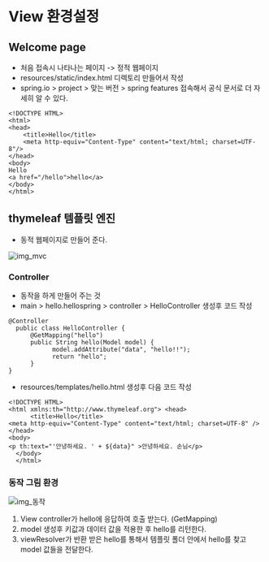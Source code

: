 # View 환경설정

## Welcome page

* 처음 접속시 나타나는 페이지 -> 정적 웹페이지
* resources/static/index.html 디렉토리 만들어서 작성
* spring.io > project > 맞는 버전 > spring features 접속해서 공식 문서로 더 자세히 알 수 있다.

~~~
<!DOCTYPE HTML>
<html>
<head>
    <title>Hello</title>
    <meta http-equiv="Content-Type" content="text/html; charset=UTF-8"/>
</head>
<body>
Hello
<a href="/hello">hello</a>
</body>
</html>
~~~

## thymeleaf 템플릿 엔진

* 동적 웹페이지로 만들어 준다. 

![img_mvc]()

### Controller

* 동작을 하게 만들어 주는 것
* main > hello.hellospring > controller > HelloController 생성후 코드 작성

~~~
@Controller
  public class HelloController {
      @GetMapping("hello")
      public String hello(Model model) {
            model.addAttribute("data", "hello!!");
            return "hello";
      }
}
~~~

* resources/templates/hello.html 생성후 다음 코드 작성

~~~
<!DOCTYPE HTML>
<html xmlns:th="http://www.thymeleaf.org"> <head>
      <title>Hello</title>
<meta http-equiv="Content-Type" content="text/html; charset=UTF-8" /> </head>
<body>
<p th:text="'안녕하세요. ' + ${data}" >안녕하세요. 손님</p>
  </body>
  </html>
~~~


### 동작 그림 환경

![img_동작]()

1. View controller가 hello에 응답하여 호출 받는다. (GetMapping)
2. model 생성후 키값과 데이터 값을 적용한 후 hello를 리턴한다.
3. viewResolver가 반환 받은 hello를 통해서 템플릿 폴더 안에서 hello를 찾고 model 값들을 전달한다.

